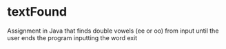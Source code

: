 # textFound
Assignment in Java that finds double vowels (ee or oo) from input until the user ends the program inputting the word exit 
